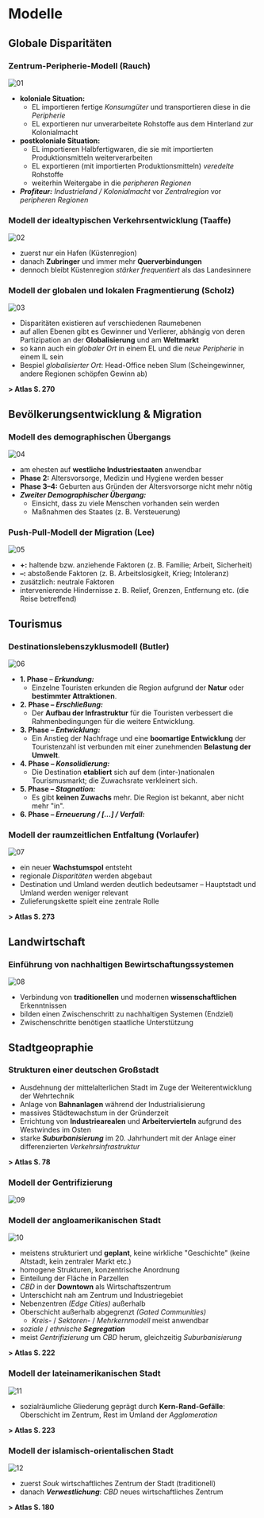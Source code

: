 # Modelle

## Globale Disparitäten

### Zentrum-Peripherie-Modell (Rauch)
![01](https://i.imgur.com/jrIviOw.jpg)

- **koloniale Situation:**
	- EL importieren fertige *Konsumgüter* und transportieren diese in die *Peripherie*
	- EL exportieren nur unverarbeitete Rohstoffe aus dem Hinterland zur Kolonialmacht
- **postkoloniale Situation:**
	- EL importieren Halbfertigwaren, die sie mit importierten Produktionsmitteln weiterverarbeiten
	- EL exportieren (mit importierten Produktionsmitteln) *veredelte* Rohstoffe
	- weiterhin Weitergabe in die *peripheren Regionen*
- ***Profiteur:*** *Industrieland / Kolonialmacht* vor *Zentralregion* vor *peripheren Regionen*

### Modell der idealtypischen Verkehrsentwicklung (Taaffe)
![02](https://i.imgur.com/iGJYJ5b.png)

- zuerst nur ein Hafen (Küstenregion)
- danach **Zubringer** und immer mehr **Querverbindungen**
- dennoch bleibt Küstenregion *stärker frequentiert* als das Landesinnere

### Modell der globalen und lokalen Fragmentierung (Scholz)
![03](https://i.imgur.com/WnqyWjT.png)

- Disparitäten existieren auf verschiedenen Raumebenen
- auf allen Ebenen gibt es Gewinner und Verlierer, abhängig von deren Partizipation an der **Globalisierung** und am **Weltmarkt**
- so kann auch ein *globaler Ort* in einem EL und die *neue Peripherie* in einem IL sein
- Bespiel *globalisierter Ort*: Head-Office neben Slum (Scheingewinner, andere Regionen schöpfen Gewinn ab)

**> Atlas S. 270**

## Bevölkerungsentwicklung & Migration

### Modell des demographischen Übergangs
![04](https://i.imgur.com/ExERIGY.png)

- am ehesten auf **westliche Industriestaaten** anwendbar 
- **Phase 2:** Altersvorsorge, Medizin und Hygiene werden besser
- **Phase 3–4:** Geburten aus Gründen der Altersvorsorge nicht mehr nötig
- ***Zweiter Demographischer Übergang:***
	- Einsicht, dass zu viele Menschen vorhanden sein werden
	- Maßnahmen des Staates (z. B. Versteuerung)

### Push-Pull-Modell der Migration (Lee)
![05](https://i.imgur.com/jZtNmCM.jpg)

- **+:** haltende bzw. anziehende Faktoren (z. B. Familie; Arbeit, Sicherheit)
- **–:** abstoßende Faktoren (z. B. Arbeitslosigkeit, Krieg; Intoleranz)
- zusätzlich: neutrale Faktoren
- intervenierende Hindernisse z. B. Relief, Grenzen, Entfernung etc. (die Reise betreffend)

## Tourismus

### Destinationslebenszyklusmodell (Butler)
![06](https://i.imgur.com/D6vDSkW.png)

- **1. Phase – *Erkundung:***
	- Einzelne Touristen erkunden die Region aufgrund der **Natur** oder **bestimmter Attraktionen**.
- **2. Phase – *Erschließung:***
	- Der **Aufbau der Infrastruktur** für die Touristen verbessert die Rahmenbedingungen für die weitere Entwicklung.
- **3. Phase – *Entwicklung:***
	- Ein Anstieg der Nachfrage und eine **boomartige Entwicklung** der Touristenzahl ist verbunden mit einer zunehmenden **Belastung der Umwelt**.
- **4. Phase – *Konsolidierung:***
	- Die Destination **etabliert** sich auf dem (inter-)nationalen Tourismusmarkt; die Zuwachsrate verkleinert sich.
- **5. Phase – *Stagnation:***
	- Es gibt **keinen Zuwachs** mehr. Die Region ist bekannt, aber nicht mehr "in".
- **6. Phase – *Erneuerung / [...] / Verfall:***

### Modell der raumzeitlichen Entfaltung (Vorlaufer)
![07](https://i.imgur.com/1REkSme.jpg)

- ein neuer **Wachstumspol** entsteht
- regionale *Disparitäten* werden abgebaut
- Destination und Umland werden deutlich bedeutsamer – Hauptstadt und Umland werden weniger relevant
- Zulieferungskette spielt eine zentrale Rolle

**> Atlas S. 273**

## Landwirtschaft

### Einführung von nachhaltigen Bewirtschaftungssystemen
![08](https://i.imgur.com/QcU943n.png)

- Verbindung von **traditionellen** und modernen **wissenschaftlichen** Erkenntnissen
- bilden einen Zwischenschritt zu nachhaltigen Systemen (Endziel)
- Zwischenschritte benötigen staatliche Unterstützung

## Stadtgeopraphie

### Strukturen einer deutschen Großstadt
- Ausdehnung der mittelalterlichen Stadt im Zuge der Weiterentwicklung der Wehrtechnik
- Anlage von **Bahnanlagen** während der Industrialisierung
- massives Städtewachstum in der Gründerzeit
- Errichtung von **Industriearealen** und **Arbeitervierteln** aufgrund des Westwindes im Osten
- starke ***Suburbanisierung*** im 20. Jahrhundert mit der Anlage einer differenzierten *Verkehrsinfrastruktur*

**> Atlas S. 78**

### Modell der Gentrifizierung
![09](https://i.imgur.com/AxFLzoo.jpg)

### Modell der angloamerikanischen Stadt
![10](https://i.imgur.com/RTVv33P.jpg)

- meistens strukturiert und **geplant**, keine wirkliche "Geschichte" (keine Altstadt, kein zentraler Markt etc.)
- homogene Strukturen, konzentrische Anordnung
- Einteilung der Fläche in Parzellen
- *CBD* in der **Downtown** als Wirtschaftszentrum
- Unterschicht nah am Zentrum und Industriegebiet
- Nebenzentren *(Edge Cities)* außerhalb
- Oberschicht außerhalb abgegrenzt *(Gated Communities)*
	- *Kreis-* / *Sektoren-* / *Mehrkernmodell* meist anwendbar
- *soziale* / *ethnische **Segregation***
- meist *Gentrifizierung* um *CBD* herum, gleichzeitig *Suburbanisierung*

**> Atlas S. 222**

### Modell der lateinamerikanischen Stadt
![11](https://i.imgur.com/2tZfIgt.png)

- sozialräumliche Gliederung geprägt durch **Kern-Rand-Gefälle**: Oberschicht im Zentrum, Rest im Umland der *Agglomeration*

**> Atlas S. 223**

### Modell der islamisch-orientalischen Stadt
![12](https://i.imgur.com/XvT7XYy.jpg)

- zuerst *Souk* wirtschaftliches Zentrum der Stadt (traditionell)
- danach ***Verwestlichung***: *CBD* neues wirtschaftliches Zentrum

**> Atlas S. 180**

<!--stackedit_data:
eyJoaXN0b3J5IjpbLTE1MjYzNzYxMzEsMjAwMjUzMzMyOSwtND
U1OTA2MjU0LC0yMDM5NjY5MDA2LC0xMDAwNjEwMzc2LC0xNzIz
ODg1NTE1LDE2MDI0NDI2ODQsMTQ5Nzk3NzU5MSwtNjAwMTA1MD
gzLDE1NjEwMjA0LC02NDA3Mzg1NjgsLTIwMTgyNTM5MzAsLTI5
MzQ3OTcyNCwxMTY1NDIxMDU3LDg2NTM2NDEyNSwxNzczNjMyND
A5LDE0OTEzMjY5NjIsLTQ3MTkzNzMxNiw3Mzk3NTE2NjksLTE3
NzIyMzc3NzJdfQ==
-->